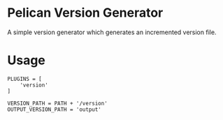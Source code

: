 # Pelican Version Generator

A simple version generator which generates an incremented version file.

# Usage

```
PLUGINS = [
    'version'
]

VERSION_PATH = PATH + '/version'
OUTPUT_VERSION_PATH = 'output'

```
